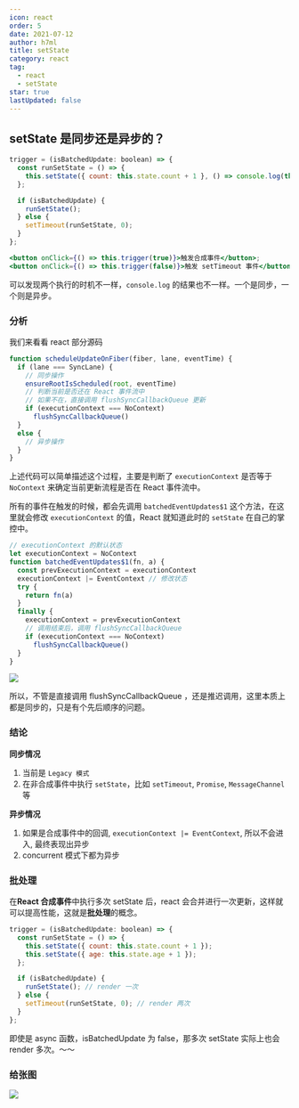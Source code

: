 ```yaml
---
icon: react
order: 5
date: 2021-07-12
author: h7ml
title: setState
category: react
tag:
  - react
  - setState
star: true
lastUpdated: false
---
```


## setState 是同步还是异步的？

```jsx
trigger = (isBatchedUpdate: boolean) => {
  const runSetState = () => {
    this.setState({ count: this.state.count + 1 }, () => console.log(this.state.count));
  };

  if (isBatchedUpdate) {
    runSetState();
  } else {
    setTimeout(runSetState, 0);
  }
};

<button onClick={() => this.trigger(true)}>触发合成事件</button>;
<button onClick={() => this.trigger(false)}>触发 setTimeout 事件</button>;
```

可以发现两个执行的时机不一样，`console.log` 的结果也不一样。一个是同步，一个则是异步。

### 分析

我们来看看 react 部分源码

```js
function scheduleUpdateOnFiber(fiber, lane, eventTime) {
  if (lane === SyncLane) {
    // 同步操作
    ensureRootIsScheduled(root, eventTime)
    // 判断当前是否还在 React 事件流中
    // 如果不在，直接调用 flushSyncCallbackQueue 更新
    if (executionContext === NoContext)
      flushSyncCallbackQueue()
  }
  else {
    // 异步操作
  }
}
```

上述代码可以简单描述这个过程，主要是判断了 `executionContext` 是否等于 `NoContext` 来确定当前更新流程是否在 React 事件流中。

所有的事件在触发的时候，都会先调用 `batchedEventUpdates$1` 这个方法，在这里就会修改 `executionContext` 的值，React 就知道此时的 `setState` 在自己的掌控中。

```js
// executionContext 的默认状态
let executionContext = NoContext
function batchedEventUpdates$1(fn, a) {
  const prevExecutionContext = executionContext
  executionContext |= EventContext // 修改状态
  try {
    return fn(a)
  }
  finally {
    executionContext = prevExecutionContext
    // 调用结束后，调用 flushSyncCallbackQueue
    if (executionContext === NoContext)
      flushSyncCallbackQueue()
  }
}
```

![](https://alvin-cdn.oss-cn-shenzhen.aliyuncs.com/images/setState.png)

所以，不管是直接调用 flushSyncCallbackQueue ，还是推迟调用，这里本质上都是同步的，只是有个先后顺序的问题。

### 结论

**同步情况**

1. 当前是 `Legacy 模式`
2. 在非合成事件中执行 `setState`，比如 `setTimeout`, `Promise`, `MessageChannel` 等

**异步情况**

1. 如果是合成事件中的回调, `executionContext |= EventContext`, 所以不会进入, 最终表现出异步
2. concurrent 模式下都为异步

### 批处理

在**React 合成事件**中执行多次 setState 后，react 会合并进行一次更新，这样就可以提高性能，这就是**批处理**的概念。

```jsx
trigger = (isBatchedUpdate: boolean) => {
  const runSetState = () => {
    this.setState({ count: this.state.count + 1 });
    this.setState({ age: this.state.age + 1 });
  };

  if (isBatchedUpdate) {
    runSetState(); // render 一次
  } else {
    setTimeout(runSetState, 0); // render 两次
  }
};
```

即使是 async 函数，isBatchedUpdate 为 false，那多次 setState 实际上也会 render 多次。～～

### 给张图

![](https://alvin-cdn.oss-cn-shenzhen.aliyuncs.com/images/setState-async.png)
